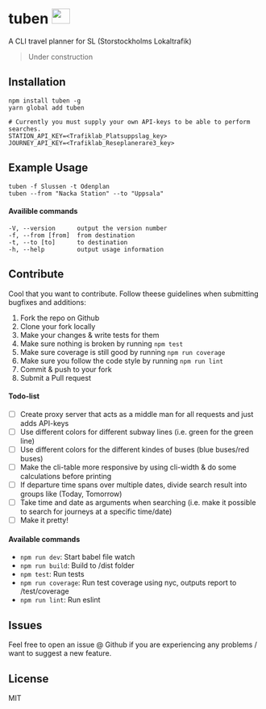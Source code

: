 # tuben <img src="https://upload.wikimedia.org/wikipedia/commons/thumb/a/aa/Storstockholms_Lokaltrafik_logo.svg/737px-Storstockholms_Lokaltrafik_logo.svg.png" width="36,85" height="30">
A CLI travel planner for SL (Storstockholms Lokaltrafik)

> Under construction

Installation
------------
`npm install tuben -g`   
`yarn global add tuben`

```
# Currently you must supply your own API-keys to be able to perform searches. 
STATION_API_KEY=<Trafiklab_Platsuppslag_key>
JOURNEY_API_KEY=<Trafiklab_Reseplanerare3_key>
```

Example Usage
-------------
`tuben -f Slussen -t Odenplan`   
`tuben --from "Nacka Station" --to "Uppsala"`

#### Availible commands
    -V, --version      output the version number
    -f, --from [from]  from destination
    -t, --to [to]      to destination
    -h, --help         output usage information

Contribute
----------
Cool that you want to contribute. Follow theese guidelines when submitting bugfixes and additions:

1. Fork the repo on Github
2. Clone your fork locally
3. Make your changes & write tests for them
4. Make sure nothing is broken by running `npm test`
5. Make sure coverage is still good by running `npm run coverage`
6. Make sure you follow the code style by running `npm run lint`
7. Commit & push to your fork
8. Submit a Pull request

#### Todo-list
- [ ] Create proxy server that acts as a middle man for all requests and just adds API-keys
- [ ] Use different colors for different subway lines (i.e. green for the green line)
- [ ] Use different colors for the different kindes of buses (blue buses/red buses)
- [ ] Make the cli-table more responsive by using cli-width & do some calculations before printing
- [ ] If departure time spans over multiple dates, divide search result into groups like (Today, Tomorrow)
- [ ] Take time and date as arguments when searching (i.e. make it possible to search for journeys at a specific time/date)
- [ ] Make it pretty!

#### Available commands
- `npm run dev`: Start babel file watch
- `npm run build`: Build to /dist folder
- `npm test`: Run tests
- `npm run coverage`: Run test coverage using nyc, outputs report to /test/coverage
- `npm run lint`: Run eslint

Issues
------
Feel free to open an issue @ Github if you are experiencing any problems / want to suggest a new feature.

License
-------
MIT
